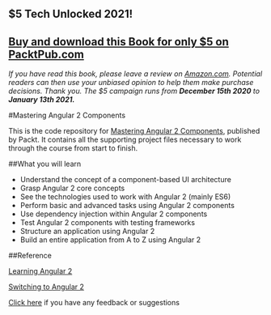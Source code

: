 ## $5 Tech Unlocked 2021!
[Buy and download this Book for only $5 on PacktPub.com](https://www.packtpub.com/product/mastering-angular-2-components/9781785884641)
-----
*If you have read this book, please leave a review on [Amazon.com](https://www.amazon.com/gp/product/1785884646).     Potential readers can then use your unbiased opinion to help them make purchase decisions. Thank you. The $5 campaign         runs from __December 15th 2020__ to __January 13th 2021.__*

#Mastering Angular 2 Components

This is the code repository for [Mastering Angular 2 Components](https://www.packtpub.com/web-development/mastering-angular-2-components?utm_source=github&utm_medium=repository&utm_campaign=9781785884641), published by Packt. It contains all the supporting project files necessary to work through the course from start to finish.

##What you will learn

* Understand the concept of a component-based UI architecture
* Grasp Angular 2 core concepts
* See the technologies used to work with Angular 2 (mainly ES6)
* Perform basic and advanced tasks using Angular 2 components
* Use dependency injection within Angular 2 components
* Test Angular 2 components with testing frameworks
* Structure an application using Angular 2
* Build an entire application from A to Z using Angular 2

##Reference

[Learning Angular 2](https://www.packtpub.com/web-development/learning-angular-2?utm_source=github&utm_medium=repository&utm_campaign=9781785882074)

[Switching to Angular 2](https://www.packtpub.com/web-development/switching-angular-2?utm_source=github&utm_medium=repository&utm_campaign=9781785886201)

[Click here](https://docs.google.com/forms/d/e/1FAIpQLSe5qwunkGf6PUvzPirPDtuy1Du5Rlzew23UBp2S-P3wB-GcwQ/viewform) if you have any feedback or suggestions
